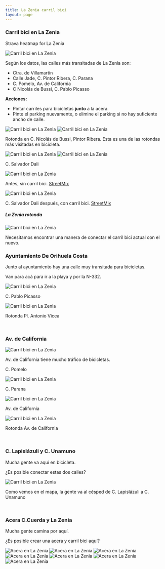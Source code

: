 ```yaml
---
title: La Zenia carril bici
layout: page
---
```


### Carril bici en La Zenia 

Strava heatmap for La Zenia

<img class="img-fluid" src="/assets/lazenia/strava-lazenia.png" alt="Carril bici en La Zenia">

Según los datos, las calles más transitadas de La Zenia son:

  - Ctra. de Villamartín
  - Calle Jade, C. Pintor Ribera, C. Parana
  - C. Pomelo, Av. de California
  - C Nicolás de Bussi, C. Pablo Picasso

**Acciones:**
- Pintar carriles para bicicletas **junto** a la acera.
- Pinte el parking nuevamente, o elimine el parking si no hay suficiente ancho de calle.

<img class="img-fluid" src="/assets/lazenia/bikewidth.png" alt="Carril bici en La Zenia">

<img class="img-fluid" src="/assets/lazenia/g.png" alt="Carril bici en La Zenia">

Rotonda en C. Nicolás de Bussi, Pintor Ribera.
Esta es una de las rotondas más visitadas en bicicleta.

<img class="img-fluid" src="/assets/lazenia/h.png" alt="Carril bici en La Zenia">


<img class="img-fluid" src="/assets/lazenia/i.png" alt="Carril bici en La Zenia">

C. Salvador Dali


<img class="img-fluid" src="/assets/lazenia/lazenia_antes.png" alt="Carril bici en La Zenia">

Antes, sin carril bici.
<a target="_blank" href="https://streetmix.net/cyclingorihuel1/1/la-zenia-boulevard-2021">StreetMix</a>


<img class="img-fluid" src="/assets/lazenia/lazenia_despues.jpg" alt="Carril bici en La Zenia">

C. Salvador Dali después, con carril bici.
<a target="_blank" href="https://streetmix.net/cyclingorihuel1/2/la-zenia-boulevard-carril-bici">StreetMix</a>


##### La Zenia rotonda

<img class="img-fluid" src="/assets/lazenia/j.png" alt="Carril bici en La Zenia">

Necesitamos encontrar una manera de conectar el carril bici actual con el nuevo.

### Ayuntamiento De Orihuela Costa

Junto al ayuntamiento hay una calle muy transitada para bicicletas.

Van para acá para ir a la playa y por la N-332.

<img class="img-fluid" src="/assets/lazenia/ay.png" alt="Carril bici en La Zenia">

C. Pablo Picasso

<img class="img-fluid" src="/assets/lazenia/b.png" alt="Carril bici en La Zenia">

Rotonda Pl. Antonio Vicea

<br>

### Av. de California


<img class="img-fluid" src="/assets/lazenia/e.png" alt="Carril bici en La Zenia">

Av. de California tiene mucho tráfico de bicicletas.

C. Pomelo

<img class="img-fluid" src="/assets/lazenia/f.png" alt="Carril bici en La Zenia">

C. Parana

<img class="img-fluid" src="/assets/lazenia/c.png" alt="Carril bici en La Zenia">

Av. de California

<img class="img-fluid" src="/assets/lazenia/d.png" alt="Carril bici en La Zenia">

Rotonda Av. de California

<br>

### C. Lapislázuli y C. Unamuno

Mucha gente va aquí en bicicleta.

¿Es posible conectar estas dos calles?

<img class="img-fluid" src="/assets/lazenia/k.png" alt="Carril bici en La Zenia">

Como vemos en el mapa, la gente va al césped de C. Lapislázuli a C. Unamuno

<br>

### Acera C.Cuerda y La Zenia

Mucha gente camina por aquí.

¿Es posible crear una acera y carril bici aquí?

<img class="img-fluid" src="/assets/lazenia/lawalk.png" alt="Acera en La Zenia">

<img class="img-fluid" src="/assets/lazenia/walk1.jpg" alt="Acera en La Zenia">

<img class="img-fluid" src="/assets/lazenia/walk2.jpg" alt="Acera en La Zenia">

<img class="img-fluid" src="/assets/lazenia/walk3.jpg" alt="Acera en La Zenia">

<img class="img-fluid" src="/assets/lazenia/walk4.jpg" alt="Acera en La Zenia">

<img class="img-fluid" src="/assets/lazenia/walk5.jpg" alt="Acera en La Zenia">

<img class="img-fluid" src="/assets/lazenia/walk6.jpg" alt="Acera en La Zenia">
